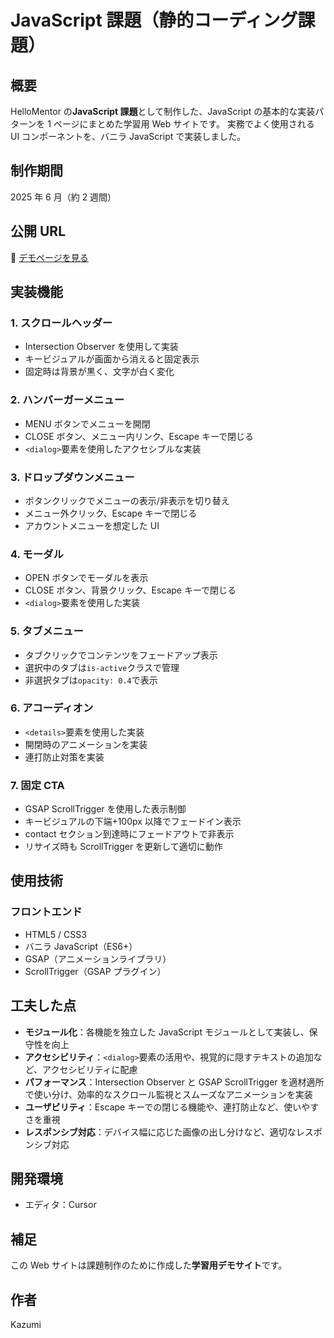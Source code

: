 # JavaScript 課題（静的コーディング課題）

## 概要

HelloMentor の**JavaScript 課題**として制作した、JavaScript の基本的な実装パターンを 1 ページにまとめた学習用 Web サイトです。
実務でよく使用される UI コンポーネントを、バニラ JavaScript で実装しました。

## 制作期間

2025 年 6 月（約 2 週間）

## 公開 URL

🔗 [デモページを見る](https://xs541225.xsrv.jp/portfolio/js-components/)

## 実装機能

### 1. スクロールヘッダー

- Intersection Observer を使用して実装
- キービジュアルが画面から消えると固定表示
- 固定時は背景が黒く、文字が白く変化

### 2. ハンバーガーメニュー

- MENU ボタンでメニューを開閉
- CLOSE ボタン、メニュー内リンク、Escape キーで閉じる
- `<dialog>`要素を使用したアクセシブルな実装

### 3. ドロップダウンメニュー

- ボタンクリックでメニューの表示/非表示を切り替え
- メニュー外クリック、Escape キーで閉じる
- アカウントメニューを想定した UI

### 4. モーダル

- OPEN ボタンでモーダルを表示
- CLOSE ボタン、背景クリック、Escape キーで閉じる
- `<dialog>`要素を使用した実装

### 5. タブメニュー

- タブクリックでコンテンツをフェードアップ表示
- 選択中のタブは`is-active`クラスで管理
- 非選択タブは`opacity: 0.4`で表示

### 6. アコーディオン

- `<details>`要素を使用した実装
- 開閉時のアニメーションを実装
- 連打防止対策を実装

### 7. 固定 CTA

- GSAP ScrollTrigger を使用した表示制御
- キービジュアルの下端+100px 以降でフェードイン表示
- contact セクション到達時にフェードアウトで非表示
- リサイズ時も ScrollTrigger を更新して適切に動作

## 使用技術

### フロントエンド

- HTML5 / CSS3
- バニラ JavaScript（ES6+）
- GSAP（アニメーションライブラリ）
- ScrollTrigger（GSAP プラグイン）

## 工夫した点

- **モジュール化**：各機能を独立した JavaScript モジュールとして実装し、保守性を向上
- **アクセシビリティ**：`<dialog>`要素の活用や、視覚的に隠すテキストの追加など、アクセシビリティに配慮
- **パフォーマンス**：Intersection Observer と GSAP ScrollTrigger を適材適所で使い分け、効率的なスクロール監視とスムーズなアニメーションを実装
- **ユーザビリティ**：Escape キーでの閉じる機能や、連打防止など、使いやすさを重視
- **レスポンシブ対応**：デバイス幅に応じた画像の出し分けなど、適切なレスポンシブ対応

## 開発環境

- エディタ：Cursor

## 補足

この Web サイトは課題制作のために作成した**学習用デモサイト**です。

## 作者

Kazumi
